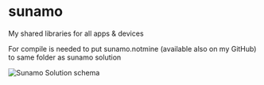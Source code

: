 # sunamo
My shared libraries for all apps &amp; devices
 
For compile is needed to put sunamo.notmine (available also on my GitHub) to same folder as sunamo solution

![Sunamo Solution schema](http://sunamo.cz/_/i/sunamoSolutionSchema.jpg)
